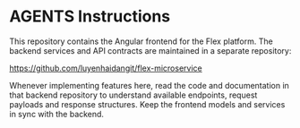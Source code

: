 # AGENTS Instructions

This repository contains the Angular frontend for the Flex platform.
The backend services and API contracts are maintained in a separate
repository:

https://github.com/luyenhaidangit/flex-microservice

Whenever implementing features here, read the code and documentation in
that backend repository to understand available endpoints, request
payloads and response structures. Keep the frontend models and services
in sync with the backend.

